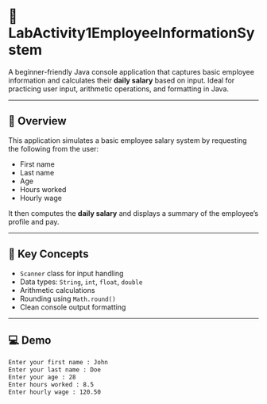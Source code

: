 # 💼 LabActivity1EmployeeInformationSystem

A beginner-friendly Java console application that captures basic employee information and calculates their **daily salary** based on input. Ideal for practicing user input, arithmetic operations, and formatting in Java.

---

## 🧾 Overview

This application simulates a basic employee salary system by requesting the following from the user:
- First name
- Last name
- Age
- Hours worked
- Hourly wage

It then computes the **daily salary** and displays a summary of the employee’s profile and pay.

---

## 🧠 Key Concepts

- `Scanner` class for input handling
- Data types: `String`, `int`, `float`, `double`
- Arithmetic calculations
- Rounding using `Math.round()`
- Clean console output formatting

---

## 💻 Demo

```bash
Enter your first name : John
Enter your last name : Doe
Enter your age : 28
Enter hours worked : 8.5
Enter hourly wage : 120.50
